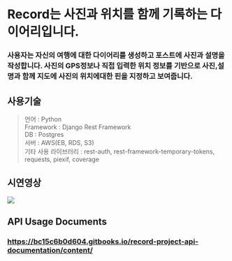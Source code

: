 #
# Record는 사진과 위치를 함께 기록하는 다이어리입니다.

### 사용자는 자신의 여행에 대한 다이어리를 생성하고 포스트에 사진과 설명을 작성합니다. 사진의 GPS정보나 직접 입력한 위치 정보를 기반으로 사진,설명과 함께 지도에 사진의 위치에대한 핀을 지정하고 보여줍니다.

## 사용기술
> 언어 : Python  
> Framework : Django Rest Framework  
> DB : Postgres  
> 서버 : AWS(EB, RDS, S3)  
> 기타 사용 라이브러리 : rest-auth, rest-framework-temporary-tokens, requests, piexif, coverage

## 시연영상
[![](https://img.youtube.com/vi/A0ARKpXVC1A/0.jpg)](https://www.youtube.com/watch?v=A0ARKpXVC1A)

## API Usage Documents
### https://bc15c6b0d604.gitbooks.io/record-project-api-documentation/content/
